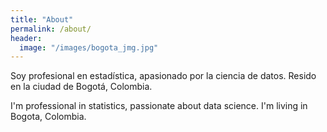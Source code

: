 ```yaml
---
title: "About"
permalink: /about/
header:
  image: "/images/bogota_jmg.jpg"
---
```


Soy profesional en estadística, apasionado por la ciencia de datos. Resido en la ciudad de Bogotá, Colombia.

I'm professional in statistics, passionate about data science. I'm living in Bogota, Colombia.
